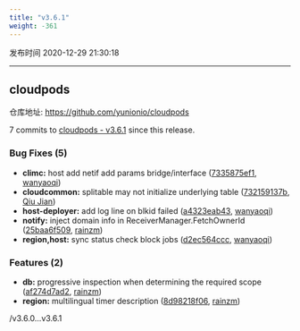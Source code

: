 ```yaml
---
title: "v3.6.1"
weight: -361
---
```


发布时间 2020-12-29 21:30:18

-----

## cloudpods

仓库地址: https://github.com/yunionio/cloudpods

7 commits to [cloudpods - v3.6.1] since this release.

### Bug Fixes (5)
- **climc:** host add netif add params bridge/interface ([7335875ef1](https://github.com/yunionio/cloudpods/commit/7335875ef110d43b81bdbb78562b5c9f78ea4232), [wanyaoqi](mailto:wanyaoqi@yunionyun.com))
- **cloudcommon:** splitable may not initialize underlying table ([732159137b](https://github.com/yunionio/cloudpods/commit/732159137b61d27c0766094ab47c3e1bf93b5b46), [Qiu Jian](mailto:qiujian@yunionyun.com))
- **host-deployer:** add log line on blkid failed ([a4323eab43](https://github.com/yunionio/cloudpods/commit/a4323eab43e24af74f83b95d0a399d719ba9e8dc), [wanyaoqi](mailto:wanyaoqi@yunionyun.com))
- **notify:** inject domain info in ReceiverManager.FetchOwnerId ([25baa6f509](https://github.com/yunionio/cloudpods/commit/25baa6f5095fb147288a8464fe14ef73b531df15), [rainzm](mailto:mjoycarry@gmail.com))
- **region,host:** sync status check block jobs ([d2ec564ccc](https://github.com/yunionio/cloudpods/commit/d2ec564ccc22fe18c27a3358f34dc8700bdb120a), [wanyaoqi](mailto:wanyaoqi@yunionyun.com))

### Features (2)
- **db:** progressive inspection when determining the required scope ([af274d7ad2](https://github.com/yunionio/cloudpods/commit/af274d7ad2877e8ec83bb9e0d69858b0942ea114), [rainzm](mailto:mjoycarry@gmail.com))
- **region:** multilingual timer description ([8d98218f06](https://github.com/yunionio/cloudpods/commit/8d98218f06275b4573be7899bdcc948f60665107), [rainzm](mailto:mjoycarry@gmail.com))

[cloudpods - v3.6.1]: https://github.com/yunionio/cloudpods/compare/v3.6.0...v3.6.1
/v3.6.0...v3.6.1
